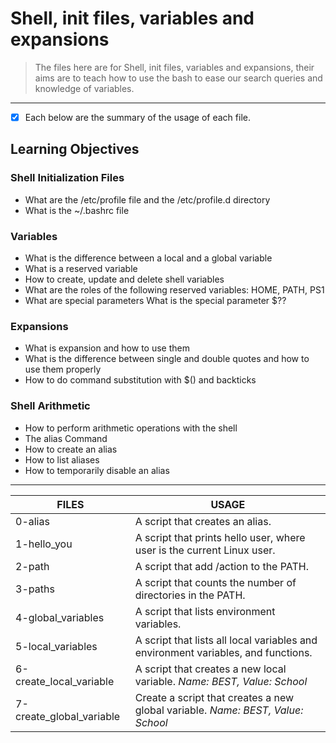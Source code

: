 # Shell, init files, variables and expansions

> The files here are for Shell, init files, variables and expansions, their aims are to teach how to use the bash to ease our search queries and knowledge of variables.
 
---

- [x] Each below are the summary of the usage of each file.

## Learning Objectives

### Shell Initialization Files
  - What are the /etc/profile file and the /etc/profile.d directory
  - What is the ~/.bashrc file

### Variables
 - What is the difference between a local and a global variable
 - What is a reserved variable
 - How to create, update and delete shell variables
 - What are the roles of the following reserved variables: HOME, PATH, PS1
 - What are special parameters
What is the special parameter $??
### Expansions
 - What is expansion and how to use them
 - What is the difference between single and double quotes and how to use them properly
 - How to do command substitution with $() and backticks
### Shell Arithmetic
   - How to perform arithmetic operations with the shell
   - The alias Command
   - How to create an alias
   - How to list aliases
   - How to temporarily disable an alias

--------

| FILES            			                | USAGE				                                                                          		| 
| ------------------------------------- | ----------------------------------------------                                            | 	 	
| 0-alias                               | A script that creates an alias.                                                           |
| 1-hello_you                           | A script that prints hello user, where user is the current Linux user.                    |
| 2-path                                | A script that add /action to the PATH.                                                    |
| 3-paths                               | A script that counts the number of directories in the PATH.                               |
| 4-global_variables                    | A script that lists environment variables.                                                |
| 5-local_variables                     | A script that lists all local variables and environment variables, and functions.         |
| 6-create_local_variable               | A script that creates a new local variable.  *Name: BEST, Value: School*                  |
| 7-create_global_variable              | Create a script that creates a new global variable. *Name: BEST, Value: School*           |

